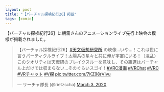 ```yaml
---
layout: post
title: "【バーチャル探検紀行26】掲載"
tags: [comic]
---
```


【バーチャル探検紀行26】に朝霧さんのアニメーションライブ先行上映会の模様が掲載されました。

<blockquote class="twitter-tweet"><p lang="ja" dir="ltr">【バーチャル探検紀行26】<a href="https://twitter.com/hashtag/%E5%A4%A9%E6%96%87%E4%BB%AE%E6%83%B3%E7%A0%94%E7%A9%B6%E6%89%80?src=hash&amp;ref_src=twsrc%5Etfw">#天文仮想研究所</a> の映像…いや…！これは世に言うパーティクルライブ！太陽系の星々と共に俺が宇宙にいる！（混乱）このクオリティは天仮研のブレイクスルーを意味し、その躍進はバーチャル上だけでは収まらない…そのぐらいスゴイ！<a href="https://twitter.com/hashtag/VRC%E6%BC%AB%E7%94%BB?src=hash&amp;ref_src=twsrc%5Etfw">#VRC漫画</a> <a href="https://twitter.com/hashtag/VRChat?src=hash&amp;ref_src=twsrc%5Etfw">#VRChat</a> <a href="https://twitter.com/hashtag/VRC?src=hash&amp;ref_src=twsrc%5Etfw">#VRC</a> <a href="https://twitter.com/hashtag/VR%E3%83%81%E3%83%A3%E3%83%83%E3%83%88?src=hash&amp;ref_src=twsrc%5Etfw">#VRチャット</a> <a href="https://twitter.com/hashtag/V%E6%8E%A2?src=hash&amp;ref_src=twsrc%5Etfw">#V探</a> <a href="https://t.co/7KZ98rVlvu">pic.twitter.com/7KZ98rVlvu</a></p>&mdash; リーチャ隊長 (@rietzscha) <a href="https://twitter.com/rietzscha/status/1234780565863186432?ref_src=twsrc%5Etfw">March 3, 2020</a></blockquote> <script async src="https://platform.twitter.com/widgets.js" charset="utf-8"></script>

